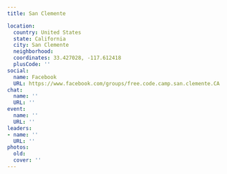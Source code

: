 ```yaml
---
title: San Clemente

location:
  country: United States
  state: California
  city: San Clemente
  neighborhood: 
  coordinates: 33.427028, -117.612418
  plusCode: ''
social:
  name: Facebook
  URL: https://www.facebook.com/groups/free.code.camp.san.clemente.CA
chat:
  name: ''
  URL: ''
event:
  name: ''
  URL: ''
leaders:
- name: ''
  URL: ''
photos:
  old: 
  cover: ''
---
```

